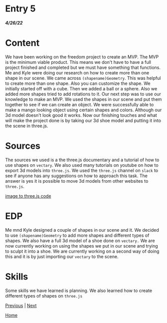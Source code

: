 # Entry 5
##### 4/26/22

# Content
We have been working on the freedom project to create an MVP. The MVP is the minimum viable product. This means we don't have to have a full project finished
and completed but we must have something that functions. Me and Kyle were doing our research on how to create more than one shape in our scene. We came across `(shapename)Geometry`.
This was helpful to create more than one shape. Also you can customize the shape. We initially started off with a cube. Then we added a ball or a sphere. Also we added more shapes tried to add rotations to it. 
Our next step was to use our knowledge to make an MVP. We used the shapes in our scene and put them together to see if we can create an object. We were successfully able to make 
a mango looking object using certain shapes and colors. Although our 3d model doesn't look good it works. Now our finishing touches and what will make the project done is by taking our 3d shoe model and putting it into
the scene in three.js. 

# Sources 
The sources we used is a the three.js documentary and a tutorial of how to use shapes on `vectary`. We also used many tutorials on youtube on how to export 3d models into `three.js`.
We used the `three.js` channel on `slack` to see if anyone has any suggestions on how to approach this task. The answer is yes it is possible to move 3d models from other websites to `three.js`.


[image to three.js code](picture.png)

# EDP
Me mnd Kyle designed a couple of shapes in our scene and it. We decided to use `(shapename)Geometry` to add more shapes and different types of shapes. We also have a full 3d model of a shoe done on `vectary.`
We are now currently working on using the shapes we put in our scene and trying to sculpt it into a shoe. We are currently working on a second way of doing this and it is by just importing our `vectary` to the scene.

# Skills 
Some skills we have learned is planning. We also learned how to create different types of shapes on `three.js`


[Previous](entry04.md) | [Next](entry06.md)

[Home](../README.md)